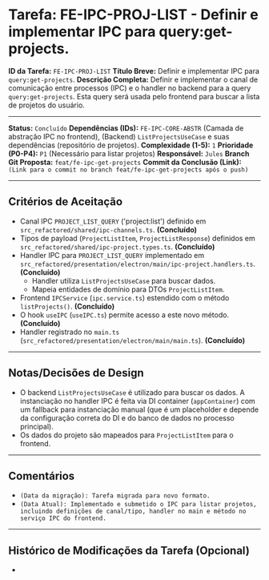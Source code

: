 # Tarefa: FE-IPC-PROJ-LIST - Definir e implementar IPC para query:get-projects.

**ID da Tarefa:** `FE-IPC-PROJ-LIST`
**Título Breve:** Definir e implementar IPC para `query:get-projects`.
**Descrição Completa:**
Definir e implementar o canal de comunicação entre processos (IPC) e o handler no backend para a query `query:get-projects`. Esta query será usada pelo frontend para buscar a lista de projetos do usuário.

---

**Status:** `Concluído`
**Dependências (IDs):** `FE-IPC-CORE-ABSTR` (Camada de abstração IPC no frontend), (Backend) `ListProjectsUseCase` e suas dependências (repositório de projetos).
**Complexidade (1-5):** `1`
**Prioridade (P0-P4):** `P1` (Necessário para listar projetos)
**Responsável:** `Jules`
**Branch Git Proposta:** `feat/fe-ipc-get-projects`
**Commit da Conclusão (Link):** `(Link para o commit no branch feat/fe-ipc-get-projects após o push)`

---

## Critérios de Aceitação
- Canal IPC `PROJECT_LIST_QUERY` ('project:list') definido em `src_refactored/shared/ipc-channels.ts`. **(Concluído)**
- Tipos de payload (`ProjectListItem`, `ProjectListResponse`) definidos em `src_refactored/shared/ipc-project.types.ts`. **(Concluído)**
- Handler IPC para `PROJECT_LIST_QUERY` implementado em `src_refactored/presentation/electron/main/ipc-project.handlers.ts`. **(Concluído)**
    - Handler utiliza `ListProjectsUseCase` para buscar dados.
    - Mapeia entidades de domínio para DTOs `ProjectListItem`.
- Frontend `IPCService` (`ipc.service.ts`) estendido com o método `listProjects()`. **(Concluído)**
- O hook `useIPC` (`useIPC.ts`) permite acesso a este novo método. **(Concluído)**
- Handler registrado no `main.ts` (`src_refactored/presentation/electron/main/main.ts`). **(Concluído)**

---

## Notas/Decisões de Design
- O backend `ListProjectsUseCase` é utilizado para buscar os dados. A instanciação no handler IPC é feita via DI container (`appContainer`) com um fallback para instanciação manual (que é um placeholder e depende da configuração correta do DI e do banco de dados no processo principal).
- Os dados do projeto são mapeados para `ProjectListItem` para o frontend.

---

## Comentários
- `(Data da migração): Tarefa migrada para novo formato.`
- `(Data Atual): Implementado e submetido o IPC para listar projetos, incluindo definições de canal/tipo, handler no main e método no serviço IPC do frontend.`

---

## Histórico de Modificações da Tarefa (Opcional)
-
